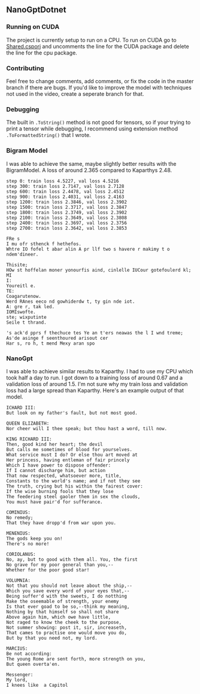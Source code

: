 ## NanoGptDotnet

### Running on CUDA
The project is currently setup to run on a CPU. To run on CUDA go to [Shared.csporj](https://github.com/biegehydra/NanoGptDotnet/blob/master/src/Shared/Shared.csproj) and uncomments the line for the CUDA package and delete the line for the cpu package.

### Contributing

Feel free to change comments, add comments, or fix the code in the master branch if there are bugs. If you'd like to improve the model with techniques not used in the video, create a seperate branch for that.

### Debugging

The built in `.ToString()` method is not good for tensors, so if your trying to print a tensor while debugging, I recommend using extension method `.ToFormattedString()` that I wrote.

### Bigram Model

I was able to achieve the same, maybe slightly better results with the BigramModel. A loss of around 2.365 compared to Kaparthys 2.48.

```
step 0: train loss 4.5227, val loss 4.5216
step 300: train loss 2.7147, val loss 2.7128
step 600: train loss 2.4478, val loss 2.4512
step 900: train loss 2.4031, val loss 2.4163
step 1200: train loss 2.3846, val loss 2.3902
step 1500: train loss 2.3717, val loss 2.3847
step 1800: train loss 2.3749, val loss 2.3902
step 2100: train loss 2.3649, val loss 2.3808
step 2400: train loss 2.3697, val loss 2.3756
step 2700: train loss 2.3642, val loss 2.3853

FRe s
I mu ofr sthenck f hethefos.
Whtre IO fofel t abar alin A pr llf two s havere r makimy t o ndem'dineer.

Thisite;
HOw st hoffelan moner yonourfis aind, cinlelle IUCour gotefoulerd kl;
MI
I:
Youreitl e.
TE:
Coagarutenow.
Werd RAnes eeco nd gowhiderdw t, ty gin nde iot.
A: gre r, tak led.
IOMIswofte.
ste; wixputinte
Seile t thrand.

's ack'd pprs f thechuce tes Ye an t'ers neawas the l I wnd treme;
As'de asinge f seenthoured arisout cer
Har s, ro h, t mend Mexy aran spo
```

### NanoGpt
I was able to achieve similar results to Kaparthy. I had to use my CPU which took half a day to run. I got down to a training loss of around 0.67 and a validation loss of around 1.5. I'm not sure why my train loss and validation loss had a large spread than Kaparthy. Here's an example output of that model.

```
ICHARD III:
But look on my father's fault, but not most good.

QUEEN ELIZABETH:
Nor cheer will I thee speak; but thou hast a word, till now.

KING RICHARD III:
Then, good kind her heart; the devil
But calls me sometimes of blood for yourselves.
What service must I do? Or else thou art moved at
Her princess, having entleman of fair princely
Which I have power to dispose offender:
If I cannot discharge him, but action
That now respected, whatsoever more, title,
Constants to the world's name; and if not they see
The truth, crying but his within the fairest cover:
If the wise burning fools that they lose
The feedering steel gaoler them in sex the clouds,
You must have pair'd for sufferance.

COMINIUS:
No remedy;
That they have dropp'd from war upon you.

MENENIUS:
The gods keep you on!
There's no more!

CORIOLANUS:
No, ay, but to good with them all. You, the first
No grave for my poor general than you,--
Whether for the poor good star!

VOLUMNIA:
Not that you should not leave about the ship,--
Which you save every word of your eyes that,--
Being suffer'd with the sweets, I do notthing
Make the oseemable of strength, your enemy
Is that ever goad to be so,--think my meaning,
Nothing by that himself so shall not share
Above again him, which owe have little,
Not raged to know the cheek to the purpose,
Not summer showing: post it, sir, increaseth,
That cames to practise one would move you do,
But by that you need not, my lord.

MARCIUS:
Be not according:
The young Rome are sent forth, more strength on you,
But queen overta'en.

Messenger:
My lord,
I knees like  a Capitol
```
